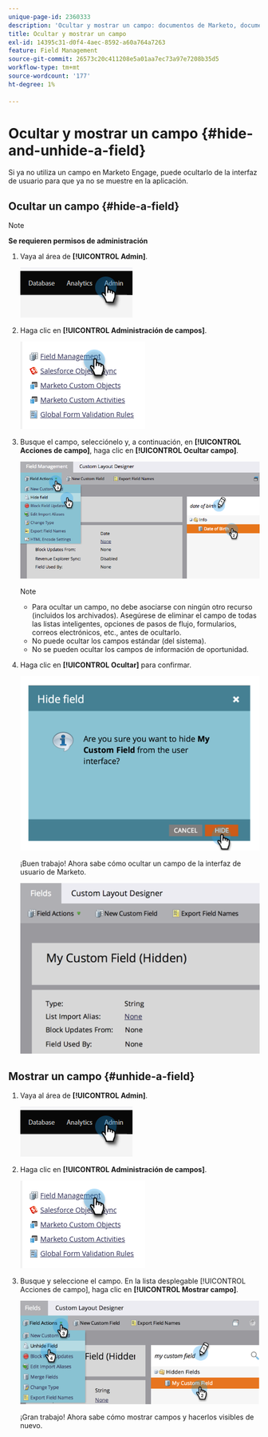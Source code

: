 ```yaml
---
unique-page-id: 2360333
description: 'Ocultar y mostrar un campo: documentos de Marketo, documentación del producto'
title: Ocultar y mostrar un campo
exl-id: 14395c31-d0f4-4aec-8592-a60a764a7263
feature: Field Management
source-git-commit: 26573c20c411208e5a01aa7ec73a97e7208b35d5
workflow-type: tm+mt
source-wordcount: '177'
ht-degree: 1%

---
```


# Ocultar y mostrar un campo {#hide-and-unhide-a-field}

Si ya no utiliza un campo en Marketo Engage, puede ocultarlo de la interfaz de usuario para que ya no se muestre en la aplicación.

## Ocultar un campo {#hide-a-field}

>[!NOTE]
>
>**Se requieren permisos de administración**

1. Vaya al área de **[!UICONTROL Admin]**.

   ![](assets/hide-and-unhide-a-field-1.png)

1. Haga clic en **[!UICONTROL Administración de campos]**.

   ![](assets/hide-and-unhide-a-field-2.png)

1. Busque el campo, selecciónelo y, a continuación, en **[!UICONTROL Acciones de campo]**, haga clic en **[!UICONTROL Ocultar campo]**.

   ![](assets/hide-and-unhide-a-field-3.png)

   >[!NOTE]
   >
   >* Para ocultar un campo, no debe asociarse con ningún otro recurso (incluidos los archivados). Asegúrese de eliminar el campo de todas las listas inteligentes, opciones de pasos de flujo, formularios, correos electrónicos, etc., antes de ocultarlo.
   >* No puede ocultar los campos estándar (del sistema).
   >* No se pueden ocultar los campos de información de oportunidad.

1. Haga clic en **[!UICONTROL Ocultar]** para confirmar.

   ![](assets/hide-and-unhide-a-field-4.png)

   ¡Buen trabajo! Ahora sabe cómo ocultar un campo de la interfaz de usuario de Marketo.

   ![](assets/hide-and-unhide-a-field-5.png)

## Mostrar un campo {#unhide-a-field}

1. Vaya al área de **[!UICONTROL Admin]**.

   ![](assets/hide-and-unhide-a-field-6.png)

1. Haga clic en **[!UICONTROL Administración de campos]**.

   ![](assets/hide-and-unhide-a-field-7.png)

1. Busque y seleccione el campo. En la lista desplegable [!UICONTROL Acciones de campo], haga clic en **[!UICONTROL Mostrar campo]**.

   ![](assets/hide-and-unhide-a-field-8.png)

   ¡Gran trabajo! Ahora sabe cómo mostrar campos y hacerlos visibles de nuevo.
